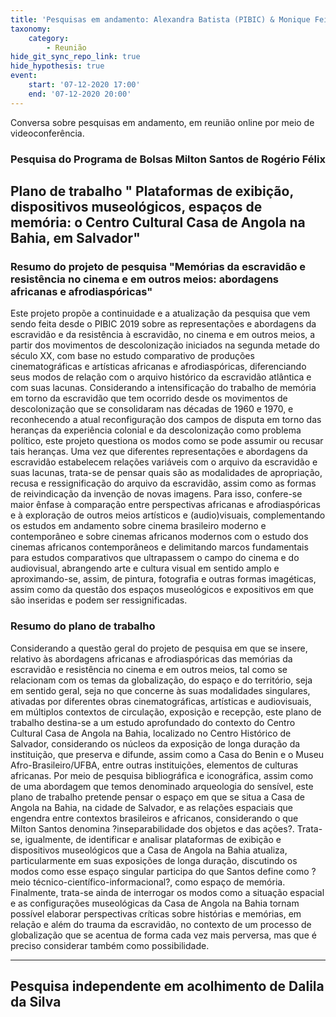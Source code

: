 ```yaml
---
title: 'Pesquisas em andamento: Alexandra Batista (PIBIC) & Monique Feitosa (PIBIC)'
taxonomy:
    category:
        - Reunião
hide_git_sync_repo_link: true
hide_hypothesis: true
event:
    start: '07-12-2020 17:00'
    end: '07-12-2020 20:00'
---
```


Conversa sobre pesquisas em andamento, em reunião online por meio de videoconferência.

### Pesquisa do Programa de Bolsas Milton Santos de Rogério Félix

## Plano de trabalho " Plataformas de exibição, dispositivos museológicos, espaços de memória: o Centro Cultural Casa de Angola na Bahia, em Salvador"

### Resumo do projeto de pesquisa "Memórias da escravidão e resistência no cinema e em outros meios: abordagens africanas e afrodiaspóricas"

Este projeto propõe a continuidade e a atualização da pesquisa que vem sendo feita desde o PIBIC 2019 sobre as representações e abordagens da escravidão e da resistência à escravidão, no cinema e em outros meios, a partir dos movimentos de descolonização iniciados na segunda metade do século XX, com base no estudo comparativo de produções cinematográficas e artísticas africanas e afrodiaspóricas, diferenciando seus modos de relação com o arquivo histórico da escravidão atlântica e com suas lacunas. Considerando a intensificação do trabalho de memória em torno da escravidão que tem ocorrido desde os movimentos de descolonização que se consolidaram nas décadas de 1960 e 1970, e reconhecendo a atual reconfiguração dos campos de disputa em torno das heranças da experiência colonial e da descolonização como problema político, este projeto questiona os modos como se pode assumir ou recusar tais heranças. Uma vez que diferentes representações e abordagens da escravidão estabelecem relações variáveis com o arquivo da escravidão e suas lacunas, trata-se de pensar quais são as modalidades de apropriação, recusa e ressignificação do arquivo da escravidão, assim como as formas de reivindicação da invenção de novas imagens. Para isso, confere-se maior ênfase à comparação entre perspectivas africanas e afrodiaspóricas e à exploração de outros meios artísticos e (audio)visuais, complementando os estudos em andamento sobre cinema brasileiro moderno e contemporâneo e sobre cinemas africanos modernos com o estudo dos cinemas africanos contemporâneos e delimitando marcos fundamentais para estudos comparativos que ultrapassem o campo do cinema e do audiovisual, abrangendo arte e cultura visual em sentido amplo e aproximando-se, assim, de pintura, fotografia e outras formas imagéticas, assim como da questão dos espaços museológicos e expositivos em que são inseridas e podem ser ressignificadas.

### Resumo do plano de trabalho

Considerando a questão geral do projeto de pesquisa em que se insere, relativo às abordagens africanas e afrodiaspóricas das memórias da escravidão e resistência no cinema e em outros meios, tal como se relacionam com os temas da globalização, do espaço e do território, seja em sentido geral, seja no que concerne às suas modalidades singulares, ativadas por diferentes obras cinematográficas, artísticas e audiovisuais, em múltiplos contextos de circulação, exposição e recepção, este plano de trabalho destina-se a um estudo aprofundado do contexto do Centro Cultural Casa de Angola na Bahia, localizado no Centro Histórico de Salvador, considerando os núcleos da exposição de longa duração da instituição, que preserva e difunde, assim como a Casa do Benin e o Museu Afro-Brasileiro/UFBA, entre outras instituições, elementos de culturas africanas. Por meio de pesquisa bibliográfica e iconográfica, assim como de uma abordagem que temos denominado arqueologia do sensível, este plano de trabalho pretende pensar o espaço em que se situa a Casa de Angola na Bahia, na cidade de Salvador, e as relações espaciais que engendra entre contextos brasileiros e africanos, considerando o que Milton Santos denomina ?inseparabilidade dos objetos e das ações?. Trata-se, igualmente, de identificar e analisar plataformas de exibição e dispositivos museológicos que a Casa de Angola na Bahia atualiza, particularmente em suas exposições de longa duração, discutindo os modos como esse espaço singular participa do que Santos define como ?meio técnico-científico-informacional?, como espaço de memória. Finalmente, trata-se ainda de interrogar os modos como a situação espacial e as configurações museológicas da Casa de Angola na Bahia tornam possível elaborar perspectivas críticas sobre histórias e memórias, em relação e além do trauma da escravidão, no contexto de um processo de globalização que se acentua de forma cada vez mais perversa, mas que é preciso considerar também como possibilidade.

---

## Pesquisa independente em acolhimento de Dalila da Silva